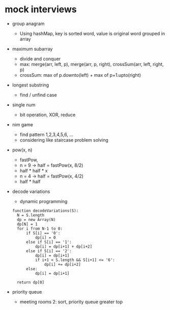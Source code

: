 # mock interviews
- group anagram
  - Using hashMap, key is sorted word, value is original word grouped in array
- maximum subarray
  - divide and conquer
  - max: merge(arr, left, p), merge(arr, p, right), crossSum(arr, left, right, p)
  - crossSum: max of p.downto(left) + max of p+1.upto(right)

- longest substring
  - find / unfind case

- single num
  - bit operation, XOR, reduce

- nim game
  - find pattern 1,2,3,4,5,6, ...
  - considering like staircase problem solving

- pow(x, n)
  - fastPow,
  - n = 9 -> half = fastPow(x, 8/2)
  - half * half * x
  - n = 4 -> half = fastPow(x, 4/2)
  - half * half

- decode variations
  - dynamic programming
  ```
  function decodeVariations(S):
    N = S.length
    dp = new Array(N)
    dp[N] = 1
    for i from N-1 to 0:
        if S[i] == '0':
            dp[i] = 0
        else if S[i] == '1':
            dp[i] = dp[i+1] + dp[i+2]
        else if S[i] == '2':
            dp[i] = dp[i+1]
            if i+1 < S.length && S[i+1] <= '6':
                dp[i] += dp[i+2]
        else:
            dp[i] = dp[i+1]

    return dp[0]
  ```

- priority queue
  - meeting rooms 2: sort, priority queue greater top
